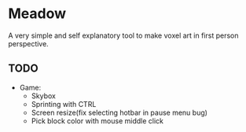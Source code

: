 # Meadow
A very simple and self explanatory tool to make voxel art in first person perspective.

## TODO
- Game:
  - Skybox
  - Sprinting with CTRL
  - Screen resize(fix selecting hotbar in pause menu bug)
  - Pick block color with mouse middle click
